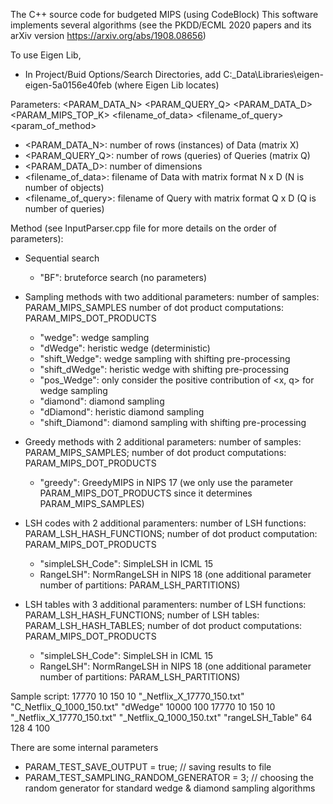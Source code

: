 The C++ source code for budgeted MIPS (using CodeBlock)
This software implements several algorithms (see the PKDD/ECML 2020 papers and its arXiv version https://arxiv.org/abs/1908.08656)

To use Eigen Lib,
- In Project/Buid Options/Search Directories, add C:\_Data\Libraries\eigen-eigen-5a0156e40feb (where Eigen Lib locates)

Parameters: 
<PARAM_DATA_N> <PARAM_QUERY_Q> <PARAM_DATA_D> <PARAM_MIPS_TOP_K> <filename_of_data> <filename_of_query> <method> <param_of_method>

- <PARAM_DATA_N>: number of rows (instances) of Data (matrix X)
- <PARAM_QUERY_Q>: number of rows (queries) of Queries (matrix Q)
- <PARAM_DATA_D>: number of dimensions
- <filename_of_data>: filename of Data with matrix format N x D (N is number of objects)
- <filename_of_query>: filename of Query with matrix format Q x D (Q is number of queries)

Method (see InputParser.cpp file for more details on the order of parameters):

- Sequential search
	+ "BF": bruteforce search (no parameters)

- Sampling methods with two additional parameters: 
number of samples: PARAM_MIPS_SAMPLES
number of dot product computations: PARAM_MIPS_DOT_PRODUCTS

	+ "wedge": wedge sampling 
	+ "dWedge": heristic wedge (deterministic)
	+ "shift_Wedge": wedge sampling with shifting pre-processing 
	+ "shift_dWedge": heristic wedge with shifting pre-processing 
	+ "pos_Wedge": only consider the positive contribution of <x, q> for wedge sampling
	+ "diamond": diamond sampling
	+ "dDiamond": heristic diamond sampling
	+ "shift_Diamond": diamond sampling with shifting pre-processing

- Greedy methods with 2 additional parameters: 
number of samples: PARAM_MIPS_SAMPLES;
number of dot product computations: PARAM_MIPS_DOT_PRODUCTS

	+ "greedy": GreedyMIPS in NIPS 17 (we only use the parameter PARAM_MIPS_DOT_PRODUCTS since it determines PARAM_MIPS_SAMPLES)

- LSH codes with 2 additional paramenters: 
number of LSH functions: PARAM_LSH_HASH_FUNCTIONS;
number of dot product computation: PARAM_MIPS_DOT_PRODUCTS

	+ "simpleLSH_Code": SimpleLSH in ICML 15
	+ RangeLSH": NormRangeLSH in NIPS 18 (one additional parameter number of partitions: PARAM_LSH_PARTITIONS)

- LSH tables with 3 additional paramenters: 
number of LSH functions: PARAM_LSH_HASH_FUNCTIONS;
number of LSH tables: PARAM_LSH_HASH_TABLES;
number of dot product computations: PARAM_MIPS_DOT_PRODUCTS

	+ "simpleLSH_Code": SimpleLSH in ICML 15
	+ RangeLSH": NormRangeLSH in NIPS 18 (one additional parameter number of partitions: PARAM_LSH_PARTITIONS)

Sample script:
17770 10 150 10 "_Netflix_X_17770_150.txt" "C_Netflix_Q_1000_150.txt" "dWedge" 10000 100
17770 10 150 10 "_Netflix_X_17770_150.txt" "_Netflix_Q_1000_150.txt" "rangeLSH_Table" 64 128 4 100 

There are some internal parameters
- PARAM_TEST_SAVE_OUTPUT = true; // saving results to file
- PARAM_TEST_SAMPLING_RANDOM_GENERATOR = 3; // choosing the random generator for standard wedge & diamond sampling algorithms


